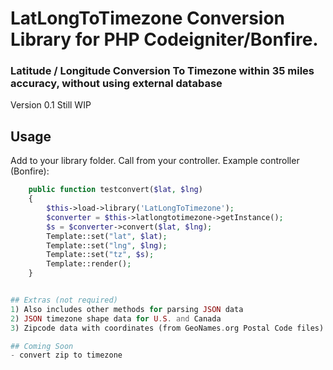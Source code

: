 # LatLongToTimezone Conversion Library for PHP Codeigniter/Bonfire.

### Latitude / Longitude Conversion To Timezone within 35 miles accuracy, without using external database
 
Version 0.1
Still WIP

## Usage

Add to your library folder.
Call from your controller.
Example controller (Bonfire):
```php
	public function testconvert($lat, $lng)
	{
		$this->load->library('LatLongToTimezone');
		$converter = $this->latlongtotimezone->getInstance();
		$s = $converter->convert($lat, $lng);
		Template::set("lat", $lat);
		Template::set("lng", $lng);
		Template::set("tz", $s);
		Template::render();
	}


## Extras (not required)
1) Also includes other methods for parsing JSON data
2) JSON timezone shape data for U.S. and Canada
3) Zipcode data with coordinates (from GeoNames.org Postal Code files)

## Coming Soon
- convert zip to timezone
